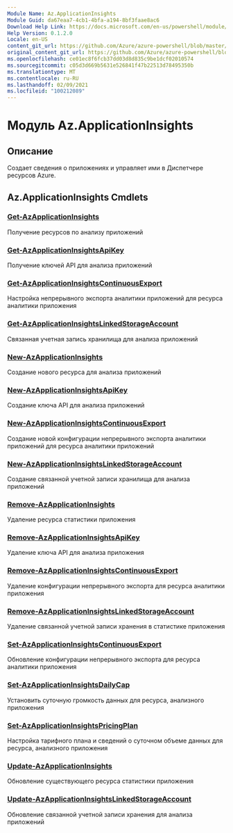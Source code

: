 ```yaml
---
Module Name: Az.ApplicationInsights
Module Guid: da67eaa7-4cb1-4bfa-a194-8bf3faae8ac6
Download Help Link: https://docs.microsoft.com/en-us/powershell/module/az.applicationinsights
Help Version: 0.1.2.0
Locale: en-US
content_git_url: https://github.com/Azure/azure-powershell/blob/master/src/ApplicationInsights/ApplicationInsights/help/Az.ApplicationInsights.md
original_content_git_url: https://github.com/Azure/azure-powershell/blob/master/src/ApplicationInsights/ApplicationInsights/help/Az.ApplicationInsights.md
ms.openlocfilehash: ce01ec8f6fcb37dd03d8d835c9be1dcf02010574
ms.sourcegitcommit: c05d3d669b5631e526841f47b22513d78495350b
ms.translationtype: MT
ms.contentlocale: ru-RU
ms.lasthandoff: 02/09/2021
ms.locfileid: "100212089"
---
```

# Модуль Az.ApplicationInsights
## Описание
Создает сведения о приложениях и управляет ими в Диспетчере ресурсов Azure.

## Az.ApplicationInsights Cmdlets
### [Get-AzApplicationInsights](Get-AzApplicationInsights.md)
Получение ресурсов по анализу приложений

### [Get-AzApplicationInsightsApiKey](Get-AzApplicationInsightsApiKey.md)
Получение ключей API для анализа приложений

### [Get-AzApplicationInsightsContinuousExport](Get-AzApplicationInsightsContinuousExport.md)
Настройка непрерывного экспорта аналитики приложений для ресурса аналитики приложения

### [Get-AzApplicationInsightsLinkedStorageAccount](Get-AzApplicationInsightsLinkedStorageAccount.md)
Связанная учетная запись хранилища для анализа приложений

### [New-AzApplicationInsights](New-AzApplicationInsights.md)
Создание нового ресурса для анализа приложений

### [New-AzApplicationInsightsApiKey](New-AzApplicationInsightsApiKey.md)
Создание ключа API для анализа приложений

### [New-AzApplicationInsightsContinuousExport](New-AzApplicationInsightsContinuousExport.md)
Создание новой конфигурации непрерывного экспорта аналитики приложений для ресурса аналитики приложений

### [New-AzApplicationInsightsLinkedStorageAccount](New-AzApplicationInsightsLinkedStorageAccount.md)
Создание связанной учетной записи хранилища для анализа приложений

### [Remove-AzApplicationInsights](Remove-AzApplicationInsights.md)
Удаление ресурса статистики приложения

### [Remove-AzApplicationInsightsApiKey](Remove-AzApplicationInsightsApiKey.md)
Удаление ключа API для анализа приложения

### [Remove-AzApplicationInsightsContinuousExport](Remove-AzApplicationInsightsContinuousExport.md)
Удаление конфигурации непрерывного экспорта для ресурса аналитики приложения

### [Remove-AzApplicationInsightsLinkedStorageAccount](Remove-AzApplicationInsightsLinkedStorageAccount.md)
Удаление связанной учетной записи хранения в статистике приложения

### [Set-AzApplicationInsightsContinuousExport](Set-AzApplicationInsightsContinuousExport.md)
Обновление конфигурации непрерывного экспорта для ресурса аналитики приложения

### [Set-AzApplicationInsightsDailyCap](Set-AzApplicationInsightsDailyCap.md)
Установить суточную громкость данных для ресурса, анализного приложения

### [Set-AzApplicationInsightsPricingPlan](Set-AzApplicationInsightsPricingPlan.md)
Настройка тарифного плана и сведений о суточном объеме данных для ресурса, анализного приложения

### [Update-AzApplicationInsights](Update-AzApplicationInsights.md)
Обновление существующего ресурса статистики приложения

### [Update-AzApplicationInsightsLinkedStorageAccount](Update-AzApplicationInsightsLinkedStorageAccount.md)
Обновление связанной учетной записи хранения для анализа приложений

